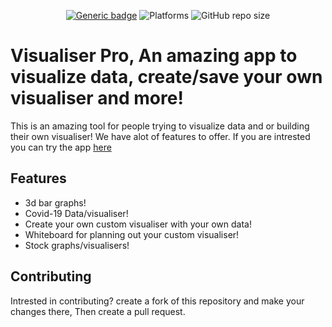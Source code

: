 <div align="center">
 
 [![Generic badge](https://img.shields.io/badge/CodeJam-Timathon-red.svg)](https://twtcodejam.net/) ![Platforms](https://raster.shields.io/badge/Platform-Web%20Browser-orange.png) ![GitHub repo size](https://img.shields.io/github/repo-size/andrewnijmeh/visualiser-pro) 
 </div>

# Visualiser Pro, An amazing app to visualize data, create/save your own visualiser and more!

This is an amazing tool for people trying to visualize data and or building their own visualiser! We have alot of features to offer.
If you are intrested you can try the app [here](https://visualiser-pro.vercel.app/)

## Features
- 3d bar graphs!
- Covid-19 Data/visualiser!
- Create your own custom visualiser with your own data!
- Whiteboard for planning out your custom visualiser!
- Stock graphs/visualisers!

## Contributing
Intrested in contributing? create a fork of this repository and make your changes there, Then create a pull request.
